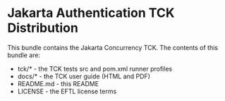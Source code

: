 # Jakarta Authentication TCK Distribution

This bundle contains the Jakarta Concurrency TCK. The contents of this bundle are:
- tck/* - the TCK tests src and pom.xml runner profiles
- docs/*      - the TCK user guide (HTML and PDF)
- README.md   - this README
- LICENSE     - the EFTL license terms
